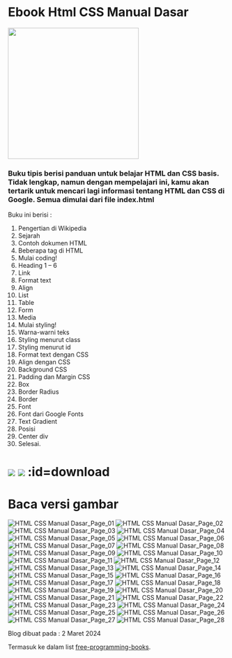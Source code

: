 # Ebook Html CSS Manual Dasar

[<img src="https://github.com/LIGMATV/LIGMATV/assets/143163098/9fab0073-c020-4b02-a146-9e5bbae2661a" width="300">](https://diybookcovers.com/3Dmockups/)

### Buku tipis berisi panduan untuk belajar HTML dan CSS basis. Tidak lengkap, namun dengan mempelajari ini, kamu akan tertarik untuk mencari lagi informasi tentang HTML dan CSS di Google. Semua dimulai dari file index.html

Buku ini berisi :
1. Pengertian di Wikipedia  
2. Sejarah  
3. Contoh dokumen HTML  
4. Beberapa tag di HTML  
5. Mulai coding!  
6. Heading 1 – 6  
7. Link  
8. Format text  
9. Align  
10. List  
11. Table  
12. Form  
13. Media  
14. Mulai styling!  
15. Warna-warni teks  
16. Styling menurut class  
17. Styling menurut id  
18. Format text dengan CSS  
19. Align dengan CSS  
20. Background CSS  
21. Padding dan Margin CSS  
22. Box  
23. Border Radius  
24. Border  
25. Font  
26. Font dari Google Fonts  
27. Text Gradient  
28. Posisi  
29. Center div  
30. Selesai.  

# [![](https://img.shields.io/badge/Download%20PDF-07bbbc?style=for-the-badge)](https://github.com/LIGMATV/LIGMATV/files/14471485/HTML.CSS.Manual.Dasar.pdf) [![](https://img.shields.io/badge/Download%20DOCX-07bbbc?style=for-the-badge)](https://github.com/LIGMATV/LIGMATV/files/14471495/HTML.CSS.Manual.Dasar.docx) :id=download

# Baca versi gambar

![HTML CSS Manual Dasar_Page_01](https://github.com/LIGMATV/LIGMATV/assets/143163098/c53df00f-5597-4197-84e6-295d49704f04)
![HTML CSS Manual Dasar_Page_02](https://github.com/LIGMATV/LIGMATV/assets/143163098/2ead374a-a598-4d4e-8c70-3a44317ab9ea)
![HTML CSS Manual Dasar_Page_03](https://github.com/LIGMATV/LIGMATV/assets/143163098/ab678361-b85a-4fd6-a4b7-03ed474e238a)
![HTML CSS Manual Dasar_Page_04](https://github.com/LIGMATV/LIGMATV/assets/143163098/d0500355-d702-49a0-bb7b-4a0de59d691d)
![HTML CSS Manual Dasar_Page_05](https://github.com/LIGMATV/LIGMATV/assets/143163098/b9942749-7b51-41dd-9589-c40230328c17)
![HTML CSS Manual Dasar_Page_06](https://github.com/LIGMATV/LIGMATV/assets/143163098/60c3bc5f-79b8-4461-b699-8d03524dbfb8)
![HTML CSS Manual Dasar_Page_07](https://github.com/LIGMATV/LIGMATV/assets/143163098/2a8fd2cd-c152-4f32-bb45-d7d7b59b73a0)
![HTML CSS Manual Dasar_Page_08](https://github.com/LIGMATV/LIGMATV/assets/143163098/b938ae8a-8b02-4e26-adde-c3469e2d767a)
![HTML CSS Manual Dasar_Page_09](https://github.com/LIGMATV/LIGMATV/assets/143163098/f85c8e47-01a1-4c0d-9f2f-f7b4f590db33)
![HTML CSS Manual Dasar_Page_10](https://github.com/LIGMATV/LIGMATV/assets/143163098/4325e61f-6e09-461e-97eb-48d0add5c369)
![HTML CSS Manual Dasar_Page_11](https://github.com/LIGMATV/LIGMATV/assets/143163098/b2e897bd-5e8e-4e89-8484-96e843bcba48)
![HTML CSS Manual Dasar_Page_12](https://github.com/LIGMATV/LIGMATV/assets/143163098/75260fca-6970-4f4b-8389-0d2825ea6acf)
![HTML CSS Manual Dasar_Page_13](https://github.com/LIGMATV/LIGMATV/assets/143163098/78cbd9b4-d875-4cea-9bdb-371410cd352b)
![HTML CSS Manual Dasar_Page_14](https://github.com/LIGMATV/LIGMATV/assets/143163098/ad0897f5-f34b-4854-8ebd-fc2931a8fe79)
![HTML CSS Manual Dasar_Page_15](https://github.com/LIGMATV/LIGMATV/assets/143163098/e3faff08-36e3-4343-a2bd-18127d3d858d)
![HTML CSS Manual Dasar_Page_16](https://github.com/LIGMATV/LIGMATV/assets/143163098/09d86262-8d0a-4b6b-9d8b-523185043941)
![HTML CSS Manual Dasar_Page_17](https://github.com/LIGMATV/LIGMATV/assets/143163098/9b511b81-4d99-464d-9f98-83fffa6645ad)
![HTML CSS Manual Dasar_Page_18](https://github.com/LIGMATV/LIGMATV/assets/143163098/ec805ea6-58d0-401b-a511-a7ee72707a0f)
![HTML CSS Manual Dasar_Page_19](https://github.com/LIGMATV/LIGMATV/assets/143163098/f8118899-e1b6-4201-ac5f-9bb4a008ab4c)
![HTML CSS Manual Dasar_Page_20](https://github.com/LIGMATV/LIGMATV/assets/143163098/d776d328-934a-4d38-9e8c-daaa141e59b5)
![HTML CSS Manual Dasar_Page_21](https://github.com/LIGMATV/LIGMATV/assets/143163098/1788df71-584d-4a83-b26c-33727190f637)
![HTML CSS Manual Dasar_Page_22](https://github.com/LIGMATV/LIGMATV/assets/143163098/85976f3b-304e-436e-ae44-8c8bf5a00def)
![HTML CSS Manual Dasar_Page_23](https://github.com/LIGMATV/LIGMATV/assets/143163098/a2e599fd-a8e3-486a-bca7-06e8479b3cf0)
![HTML CSS Manual Dasar_Page_24](https://github.com/LIGMATV/LIGMATV/assets/143163098/97f187ee-5ab9-4097-9d49-200ba70b153e)
![HTML CSS Manual Dasar_Page_25](https://github.com/LIGMATV/LIGMATV/assets/143163098/1bc061fd-d9ef-480d-92c1-d61aa24a4c09)
![HTML CSS Manual Dasar_Page_26](https://github.com/LIGMATV/LIGMATV/assets/143163098/1b1d7b8b-1794-4ace-ba07-a888d1a5c624)
![HTML CSS Manual Dasar_Page_27](https://github.com/LIGMATV/LIGMATV/assets/143163098/ce75567c-0c09-468d-a60d-fc08f9d480e2)
![HTML CSS Manual Dasar_Page_28](https://github.com/LIGMATV/LIGMATV/assets/143163098/ce41d7a1-f63b-4ab8-993a-712b5b75ac29)

Blog dibuat pada : 2 Maret 2024

Termasuk ke dalam list [free-programming-books](https://github.com/EbookFoundation/free-programming-books/blob/main/books/free-programming-books-id.md#html-and-css).
